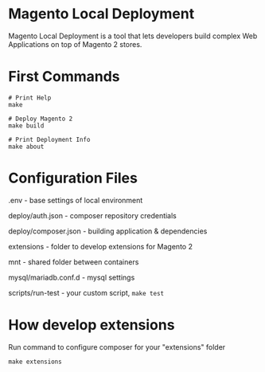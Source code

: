 # Magento Local Deployment

Magento Local Deployment is a tool that lets developers build complex Web Applications on top of Magento 2 stores.

# First Commands

```shell
# Print Help
make
```

```shell
# Deploy Magento 2
make build
```

```shell
# Print Deployment Info
make about
```

# Configuration Files

.env - base settings of local environment

deploy/auth.json - composer repository credentials

deploy/composer.json - building application & dependencies

extensions - folder to develop extensions for Magento 2

mnt - shared folder between containers

mysql/mariadb.conf.d - mysql settings

scripts/run-test - your custom script, ```make test```

# How develop extensions

Run command to configure composer for your "extensions" folder
```shell
make extensions
```
